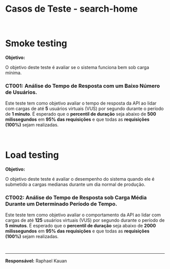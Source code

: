 # Casos de Teste - search-home

<br>

# Smoke testing

**Objetivo:**

O objetivo deste teste é avaliar se o sistema funciona bem sob carga mínima.

### CT001: Análise do Tempo de Resposta com um Baixo Número de Usuários.

Este teste tem como objetivo avaliar o tempo de resposta da API ao lidar com cargas de até **5** usuários virtuais (VUS) por segundo durante o período de **1 minuto**. É esperado que o **percentil de duração** seja abaixo de **500 milissegundos** em **95% das requisições** e que todas as **requisições (100%)** sejam realizadas.

<br>

# Load testing

**Objetivo:**

O objetivo deste teste é avaliar o desempenho do sistema quando ele é submetido a cargas medianas durante um dia normal de produção.

### CT002: Análise do Tempo de Resposta sob Carga Média Durante um Determinado Período de Tempo.

Este teste tem como objetivo avaliar o comportamento da API ao lidar com cargas de até **125** usuários virtuais (VUS) por segundo durante o período de **5 minutos**. É esperado que o **percentil de duração** seja abaixo de **2000 milissegundos** em **95% das requisições** e que todas as **requisições (100%)** sejam realizadas.

<br>
<hr>

**Responsável:** Raphael Kauan
